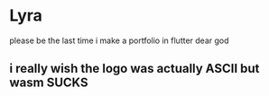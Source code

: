 # Lyra

please be the last time i make a portfolio in flutter dear god

## i really wish the logo was actually ASCII but wasm SUCKS